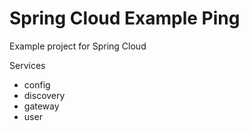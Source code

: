 # Spring Cloud Example Ping

Example project for Spring Cloud

Services

- config
- discovery
- gateway
- user

